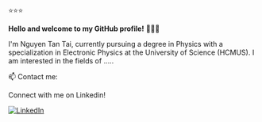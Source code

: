 ⭐⭐⭐

**Hello and welcome to my GitHub profile!** 👋👋👋

I'm Nguyen Tan Tai, currently pursuing a degree in Physics with a specialization in Electronic Physics at the University of Science (HCMUS). I am interested in the fields of .....

📫 Contact me:

Connect with me on Linkedin!

[![LinkedIn](https://img.shields.io/badge/LinkedIn-blue?style=flat-square&logo=linkedin&logoColor=white)](https://www.linkedin.com/in/tai-nguyen-1366a9270/)
